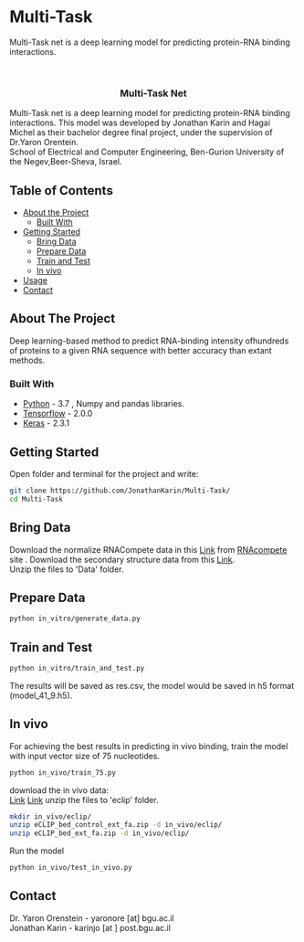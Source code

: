 # Multi-Task
Multi-Task net is a deep learning model for predicting protein-RNA binding interactions.

<br />
<p align="center">

  <h3 align="center">Multi-Task Net</h3>

  <p>
    Multi-Task net is a deep learning model for predicting protein-RNA binding interactions. This model was developed by Jonathan Karin and Hagai Michel as their bachelor degree final project, under the supervision of Dr.Yaron Orentein. <br />
  School of Electrical and Computer Engineering, Ben-Gurion University of the Negev,Beer-Sheva, Israel.
    <br />
  </p>
</p>



<!-- TABLE OF CONTENTS -->
## Table of Contents

* [About the Project](#about-the-project)
  * [Built With](#built-with)
* [Getting Started](#getting-started)
  * [Bring Data](#Bring-Data)
  * [Prepare Data](#Prepare-Data)
  * [Train and Test](#Train-and-Test)
  * [In vivo](#In-vivo)
* [Usage](#usage)
* [Contact](#contact)



<!-- ABOUT THE PROJECT -->
## About The Project
Deep learning-based method to predict RNA-binding intensity ofhundreds of proteins to a given RNA sequence with better accuracy than extant methods.

### Built With
* [Python](https://www.python.org/) - 3.7 , Numpy and pandas libraries. 
* [Tensorflow](https://www.tensorflow.org/) - 2.0.0
* [Keras](https://keras.io/) - 2.3.1



<!-- GETTING STARTED -->
## Getting Started

Open folder and terminal for the project and write:
```sh
git clone https://github.com/JonathanKarin/Multi-Task/
cd Multi-Task
```

## Bring Data
Download the normalize RNACompete data in this  [Link](http://hugheslab.ccbr.utoronto.ca/supplementary-data/RNAcompete_eukarya/norm_data.txt.gz) from [RNAcompete](http://hugheslab.ccbr.utoronto.ca/supplementary-data/RNAcompete_eukarya/) site .
Download the secondary structure data from this [Link](https://drive.google.com/file/d/1jdDiR9LyWplZ7oFuccav9HlPngged9aH/view?usp=sharing).<br />
Unzip the files to 'Data' folder.

## Prepare Data

```sh
python in_vitro/generate_data.py
```
## Train and Test
```sh
python in_vitro/train_and_test.py
```
The results will be saved as res.csv, the model would be saved in h5 format (model_41_9.h5).

## In vivo
For achieving the best results in predicting in vivo binding, train the model with input vector size of 75 nucleotides.
```sh
python in_vivo/train_75.py
```
download the in vivo data:<br />
[Link](https://drive.google.com/file/d/1jdDiR9LyWplZ7oFuccav9HlPngged9aH/view?usp=sharing)
[Link](https://drive.google.com/file/d/18Y2x4b2A-obJjMwbuhLUsAQwA1_2pOXS/view?usp=sharing)
unzip the files to 'eclip' folder.
```sh
mkdir in_vivo/eclip/
unzip eCLIP_bed_control_ext_fa.zip -d in_vivo/eclip/
unzip eCLIP_bed_ext_fa.zip -d in_vivo/eclip/
```
Run the model
```sh
python in_vivo/test_in_vivo.py
```



<!-- CONTACT -->
## Contact

Dr. Yaron Orenstein - yaronore [at] bgu.ac.il <br />
Jonathan Karin - karinjo [at ] post.bgu.ac.il



